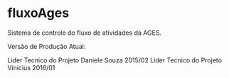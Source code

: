 # fluxoAges
Sistema de controle do fluxo de atividades da AGES.

Versão de Produção Atual:

Lider Tecnico do Projeto Daniele Souza 2015/02
Lider Tecnico do Projeto Vinicius 2016/01


